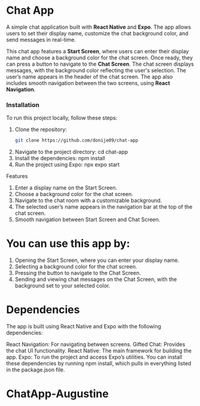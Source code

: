 # Chat App

A simple chat application built with **React Native** and **Expo**. The app allows users to set their display name, customize the chat background color, and send messages in real-time.

This chat app features a **Start Screen**, where users can enter their display name and choose a background color for the chat screen. Once ready, they can press a button to navigate to the **Chat Screen**. The chat screen displays messages, with the background color reflecting the user's selection. The user’s name appears in the header of the chat screen. The app also includes smooth navigation between the two screens, using **React Navigation**.

### Installation

To run this project locally, follow these steps:

1. Clone the repository:
   ```bash
   git clone https://github.com/donije09/chat-app

2. Navigate to the project directory: cd chat-app
3. Install the dependencies: npm install
4. Run the project using Expo: npx expo start



Features
1. Enter a display name on the Start Screen.
2. Choose a background color for the chat screen.
3. Navigate to the chat room with a customizable background.
4. The selected user’s name appears in the navigation bar at the top of the chat screen.
4. Smooth navigation between Start Screen and Chat Screen.

# You can use this app by:
1. Opening the Start Screen, where you can enter your display name.
2. Selecting a background color for the chat screen.
3. Pressing the button to navigate to the Chat Screen.
4. Sending and viewing chat messages on the Chat Screen, with the background set to your selected color.

# Dependencies
The app is built using React Native and Expo with the following dependencies:

React Navigation: For navigating between screens.
Gifted Chat: Provides the chat UI functionality.
React Native: The main framework for building the app.
Expo: To run the project and access Expo’s utilities.
You can install these dependencies by running npm install, which pulls in everything listed in the package.json file.
# ChatApp-Augustine
